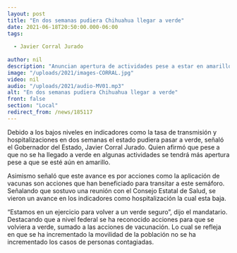 ```yaml
---
layout: post
title: "En dos semanas pudiera Chihuahua llegar a verde"
date: 2021-06-18T20:50:00.000-06:00
tags:
  
  - Javier Corral Jurado
  
author: nil
description: "Anuncian apertura de actividades pese a estar en amarillo."
image: "/uploads/2021/images-CORRAL.jpg"
video: nil
audio: "/uploads/2021/audio-MV01.mp3"
alt: "En dos semanas pudiera Chihuahua llegar a verde"
front: false
section: "Local"
redirect_from: /news/185117
---
```


Debido a los bajos niveles en indicadores como la tasa de transmisión y hospitalizaciones en dos semanas el estado pudiera pasar a verde, señaló el Gobernador del Estado, Javier Corral Jurado. Quien afirmó que pese a que no se ha llegado a verde en algunas actividades se tendrá más apertura pese a que se esté aún en amarillo.

Asimismo señaló que este avance es por acciones como la aplicación de vacunas son acciones que han beneficiado para transitar a este semáforo. Señalando que sostuvo una reunión con el Consejo Estatal de Salud, se vieron un avance en los indicadores como hospitalización la cual esta baja.

“Estamos en un ejercicio para volver a un verde seguro”, dijo el mandatario. Destacando que a nivel federal se ha reconocido acciones para que se volviera a verde, sumado a las acciones de vacunación. Lo cual se refleja en que se ha incrementado la movilidad de la población no se ha incrementado los casos de personas contagiadas.
